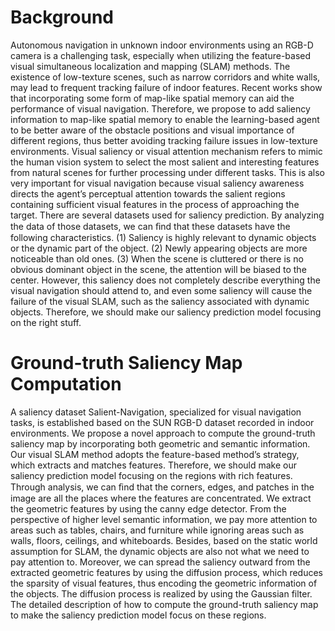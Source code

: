 Background  
====
Autonomous navigation in unknown indoor environments using an RGB-D camera is a challenging task, especially when utilizing the feature-based visual simultaneous localization and mapping (SLAM) methods. The existence of low-texture scenes, such as narrow corridors and white walls, may lead to frequent tracking failure of indoor features. Recent works show that incorporating some form of map-like spatial memory can aid the performance of visual navigation. Therefore, we propose to add saliency information to map-like spatial memory to enable the learning-based agent to be better aware of the obstacle positions and visual importance of different regions, thus better avoiding tracking failure issues in low-texture environments. Visual saliency or visual attention mechanism refers to mimic the human vision system to select the most salient and interesting features from natural scenes for further processing under different tasks. This is also very important for visual navigation because visual saliency awareness directs the agent’s perceptual attention towards the salient regions containing sufficient visual features in the process of approaching the target. There are several datasets used for saliency prediction. By analyzing the data of those datasets, we can ﬁnd that these datasets have the following characteristics. (1) Saliency is highly relevant to dynamic objects or the dynamic part of the object. (2) Newly appearing objects are more noticeable than old ones. (3) When the scene is cluttered or there is no obvious dominant object in the scene, the attention will be biased to the center. However, this saliency does not completely describe everything the visual navigation should attend to, and even some saliency will cause the failure of the visual SLAM, such as the saliency associated with dynamic objects. Therefore, we should make our saliency prediction model focusing on the right stuff.

Ground-truth Saliency Map Computation  
====
A saliency dataset Salient-Navigation, specialized for visual navigation tasks, is established based on the SUN RGB-D dataset recorded in indoor environments. We propose a novel approach to compute the ground-truth saliency map by incorporating both geometric and semantic information. Our visual SLAM method adopts the feature-based method’s strategy, which extracts and matches features. Therefore, we should make our saliency prediction model focusing on the regions with rich features. Through analysis, we can ﬁnd that the corners, edges, and patches in the image are all the places where the features are concentrated. We extract the geometric features by using the canny edge detector. From the perspective of higher level semantic information, we pay more attention to areas such as tables, chairs, and furniture while ignoring areas such as walls, floors, ceilings, and whiteboards. Besides, based on the static world assumption for SLAM, the dynamic objects are also not what we need to pay attention to. Moreover, we can spread the saliency outward from the extracted geometric features by using the diffusion process, which reduces the sparsity of visual features, thus encoding the geometric information of the objects. The diffusion process is realized by using the Gaussian filter. The detailed description of how to compute
the ground-truth saliency map to make the saliency prediction model focus on these regions.

